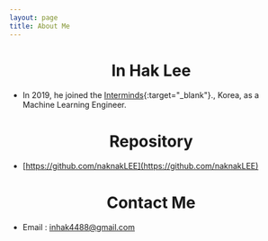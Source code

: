 ```yaml
---
layout: page
title: About Me
---
```


# <center>In Hak Lee </center>
- In 2019, he joined the [Interminds](https://www.intermindsai.com/){:target="_blank"}., Korea, as a Machine Learning Engineer.

# <center> Repository </center>

- [https://github.com/naknakLEE](https://github.com/naknakLEE)

# <center> Contact Me </center>
- Email : inhak4488@gmail.com